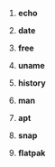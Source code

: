 1. **echo**
   
2. **date**
   
3. **free**
   
4. **uname**

5. **history**

6. **man**

7. **apt**

8. **snap**

9.  **flatpak** 